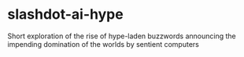 # slashdot-ai-hype
Short exploration of the rise of hype-laden buzzwords announcing the impending domination of the worlds by sentient computers

